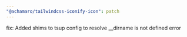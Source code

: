 ```yaml
---
"@achamaro/tailwindcss-iconify-icon": patch
---
```


fix: Added shims to tsup config to resolve \_\_dirname is not defined error
